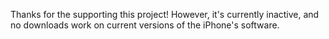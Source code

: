 Thanks for the supporting this project! However, it's currently inactive, and no downloads work on current versions of the iPhone's software.